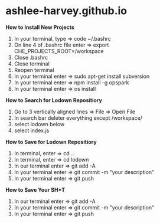 # ashlee-harvey.github.io

**How to Install New Projects**
1. In your terminal, type => code ~/.bashrc
2. On line 4 of .bashrc file enter => export CHE_PROJECTS_ROOT=/workspace
3. Close .bashrc
4. Close terminal 
5. Reopen terminal
6. In your terminal enter => sudo apt-get install subversion
7. In your terminal enter => npm install -g opspark
8. In your terminal enter => os install

**How to Search for Lodown Repositiory**
1. Go to 3 vertically aligned lines => File => Open File
2. In search bar deleter everything except /workspace/
3. select lodown below
4. select index.js

**How to Save for Lodown Repositiory**
1. In terminal, enter => cd ..
2. In terminal, enter => cd lodown
3. In our terminal enter => git add -A
4. In your terminal enter => git commit -m "your description"
5. In your terminal enter => git push

**How to Save Your SH*T**
1. In our terminal enter => git add -A
2. In your terminal enter => git commit -m "your description"
3. In your terminal enter => git push
